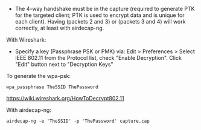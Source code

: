 - The 4-way handshake must be in the capture (required to generate PTK for the targeted client; PTK is used to encrypt data and is unique for each client). Having (packets 2 and 3) or (packets 3 and 4) will work correctly, at least with airdecap-ng.

With Wireshark:

- Specify a key (Passphrase PSK or PMK) via: Edit > Preferences > Select IEEE 802.11 from the Protocol list, check "Enable Decryption". Click "Edit" button next to "Decryption Keys"

To generate the wpa-psk:
```
wpa_passphrase TheSSID ThePassword
```

https://wiki.wireshark.org/HowToDecrypt802.11

With airdecap-ng:

```
airdecap-ng -e 'TheSSID' -p 'ThePassword' capture.cap
```
